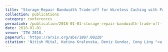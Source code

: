```yaml
---
title: "Storage-Repair Bandwidth Trade-off for Wireless Caching with Partial Failure and Broadcast Repair"
collection: publications
category: conferences
permalink: /publication/2018-01-01-storage-repair-bandwidth-trade-off-for-wireless-caching-with-partial-failure-and-broadcast-repair
date: 2018-01-01
venue: 'ITW 2018.'
paperurl: 'https://arxiv.org/abs/1807.00220'
citation: 'Nitish Mital, Katina Kralevska, Deniz Gunduz, Cong Ling "<a href=''>Storage-Repair Bandwidth Trade-off for Wireless Caching with Partial Failure and Broadcast Repair</a>", ITW 2018.'
---
```

